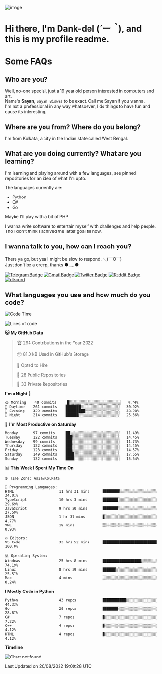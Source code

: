 ![image](https://user-images.githubusercontent.com/63096193/125182844-29f20800-e22f-11eb-8dc9-b0f2d29647bb.png)

# **Hi there, I'm Dank-del (*´ー｀*), and this is my profile readme.**
<!--  [![Profile views](https://gpvc.arturio.dev/dank-del)](https://github.com/dank-del) -->
# Some FAQs

## **Who are you?**

Well, no-one special, just a 19 year old person interested in computers and art. \
Name's **Sayan**, `Sayan Biswas` to be exact. Call me Sayan if you wanna. \
I'm not a professional in any way whatsoever, I do things to have fun and cause its interesting.

## **Where are you from? Where do you belong?**

I'm from Kolkata, a city in the Indian state called West Bengal.

## **What are you doing currently? What are you learning?**

I'm learning and playing around with a few languages, see pinned repositories for an idea of what I'm upto.

The languages currently are:

- Python
- C#
- Go

Maybe I'll play with a bit of PHP

I wanna write software to entertain myself with challenges and help people. \
Tho I don't think I achived the latter goal till now.

<!--## **Eww, I see a weeb profile.**

Can't help it, it's the best way to hide my face on this account
> Why do people hate weebs .-.

## **Cool, what more interests you?**

My interests are quite, weird. They're scattered all over the place. \
I've been fascinated by music and have studied it since the age of 6, I've performed on stage and on air but yeah now I've been away from that. I specialize in key instruments. \
Another thing that interests me is Media Production, aka, working with audio, video and broadcasting media.

> I just like art in general. also feeds the reason of me being obsessed with Japanese drawings (⋟ ﹏ ⋞)-->

## **I wanna talk to you, how can I reach you?**

There ya go, but yea I might be slow to respond. ＼(￣O￣) \
Just don't be a creep, thanks ● ﹏ ●

[![Telegram Badge](https://img.shields.io/badge/-dank_as_fuck-1ca0f1?style=flat-square&logo=telegram&logoColor=white&link=https://t.me/dank_as_fuck)](https://t.me/dank_as_fuck)
[![Gmail Badge](https://img.shields.io/badge/-chizuru@kanojo.tk-c14438?style=flat-square&logo=Gmail&logoColor=white&link=mailto:chizuru@kanojo.tk)](mailto:chizuru@kanojo.tk)
[![Twitter Badge](https://img.shields.io/twitter/follow/TheDankDel?style=social)](https://twitter.com/TheDankDel)
[![Reddit Badge](https://img.shields.io/reddit/user-karma/combined/dank_as_fuck_?style=social)](https://www.reddit.com/user/dank_as_fuck_/)
[![discord](https://discord-md-badge.vercel.app/api/shield/506536929152466945?style=social)](https://discordapp.com/users/506536929152466945)

## **What languages you use and how much do you code?**

<!--START_SECTION:waka-->
![Code Time](http://img.shields.io/badge/Code%20Time-710%20hrs%2020%20mins-blue)

![Lines of code](https://img.shields.io/badge/From%20Hello%20World%20I%27ve%20Written-837%20Thousand%20lines%20of%20code-blue)

**🐱 My GitHub Data** 

> 🏆 294 Contributions in the Year 2022
 > 
> 📦 81.0 kB Used in GitHub's Storage 
 > 
> 💼 Opted to Hire
 > 
> 📜 28 Public Repositories 
 > 
> 🔑 33 Private Repositories  
 > 
**I'm a Night 🦉** 

```text
🌞 Morning    40 commits     █░░░░░░░░░░░░░░░░░░░░░░░░   4.74% 
🌆 Daytime    261 commits    ███████░░░░░░░░░░░░░░░░░░   30.92% 
🌃 Evening    329 commits    █████████░░░░░░░░░░░░░░░░   38.98% 
🌙 Night      214 commits    ██████░░░░░░░░░░░░░░░░░░░   25.36%

```
📅 **I'm Most Productive on Saturday** 

```text
Monday       97 commits     ██░░░░░░░░░░░░░░░░░░░░░░░   11.49% 
Tuesday      122 commits    ███░░░░░░░░░░░░░░░░░░░░░░   14.45% 
Wednesday    99 commits     ███░░░░░░░░░░░░░░░░░░░░░░   11.73% 
Thursday     122 commits    ███░░░░░░░░░░░░░░░░░░░░░░   14.45% 
Friday       123 commits    ███░░░░░░░░░░░░░░░░░░░░░░   14.57% 
Saturday     149 commits    ████░░░░░░░░░░░░░░░░░░░░░   17.65% 
Sunday       132 commits    ████░░░░░░░░░░░░░░░░░░░░░   15.64%

```


📊 **This Week I Spent My Time On** 

```text
⌚︎ Time Zone: Asia/Kolkata

💬 Programming Languages: 
HTML                     11 hrs 31 mins      ████████░░░░░░░░░░░░░░░░░   34.01% 
TypeScript               10 hrs 3 mins       ███████░░░░░░░░░░░░░░░░░░   29.69% 
JavaScript               9 hrs 20 mins       ███████░░░░░░░░░░░░░░░░░░   27.59% 
JSON                     1 hr 37 mins        █░░░░░░░░░░░░░░░░░░░░░░░░   4.77% 
XML                      18 mins             ░░░░░░░░░░░░░░░░░░░░░░░░░   0.93%

🔥 Editors: 
VS Code                  33 hrs 52 mins      █████████████████████████   100.0%

💻 Operating System: 
Windows                  25 hrs 8 mins       ██████████████████░░░░░░░   74.19% 
Linux                    8 hrs 39 mins       ██████░░░░░░░░░░░░░░░░░░░   25.57% 
Mac                      4 mins              ░░░░░░░░░░░░░░░░░░░░░░░░░   0.24%

```

**I Mostly Code in Python** 

```text
Python                   43 repos            ███████████░░░░░░░░░░░░░░   44.33% 
Go                       28 repos            ███████░░░░░░░░░░░░░░░░░░   28.87% 
C#                       7 repos             █░░░░░░░░░░░░░░░░░░░░░░░░   7.22% 
C++                      4 repos             █░░░░░░░░░░░░░░░░░░░░░░░░   4.12% 
HTML                     4 repos             █░░░░░░░░░░░░░░░░░░░░░░░░   4.12%

```


**Timeline**

![Chart not found](https://raw.githubusercontent.com/Dank-del/Dank-del/main/charts/bar_graph.png) 


 Last Updated on 20/08/2022 19:09:28 UTC
<!--END_SECTION:waka-->

<!--## **Can I stalk your spotify?**

Um sure.

![OwO Spotify](https://spotify-recently-played-readme.vercel.app/api?user=31fdrsslnr7nvq4ytqwtw7c4rxfm&count=5)-->
